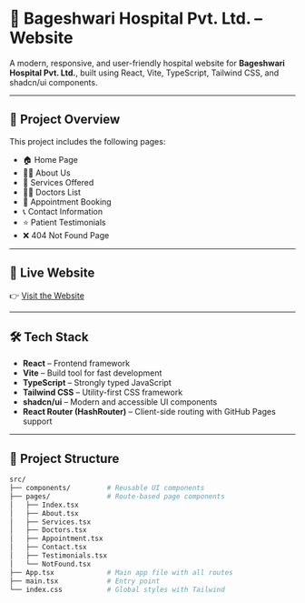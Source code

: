 # 🏥 Bageshwari Hospital Pvt. Ltd. – Website

A modern, responsive, and user-friendly hospital website for **Bageshwari Hospital Pvt. Ltd.**, built using React, Vite, TypeScript, Tailwind CSS, and shadcn/ui components.

---

## 📌 Project Overview

This project includes the following pages:

- 🏠 Home Page
- 👨‍⚕️ About Us
- 💼 Services Offered
- 👨‍⚕️ Doctors List
- 📅 Appointment Booking
- 📞 Contact Information
- ⭐ Patient Testimonials
- ❌ 404 Not Found Page

---

## 🚀 Live Website

👉 [Visit the Website](https://www.baseshwarihospital.com.np/)

---

## 🛠 Tech Stack

- **React** – Frontend framework
- **Vite** – Build tool for fast development
- **TypeScript** – Strongly typed JavaScript
- **Tailwind CSS** – Utility-first CSS framework
- **shadcn/ui** – Modern and accessible UI components
- **React Router (HashRouter)** – Client-side routing with GitHub Pages support

---

## 📁 Project Structure

```bash
src/
├── components/         # Reusable UI components
├── pages/              # Route-based page components
│   ├── Index.tsx
│   ├── About.tsx
│   ├── Services.tsx
│   ├── Doctors.tsx
│   ├── Appointment.tsx
│   ├── Contact.tsx
│   ├── Testimonials.tsx
│   └── NotFound.tsx
├── App.tsx             # Main app file with all routes
├── main.tsx            # Entry point
└── index.css           # Global styles with Tailwind
